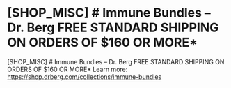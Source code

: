 # [SHOP_MISC] # Immune Bundles – Dr. Berg FREE STANDARD SHIPPING ON ORDERS OF $160 OR MORE\*

[SHOP_MISC] # Immune Bundles – Dr. Berg FREE STANDARD SHIPPING ON ORDERS OF $160 OR MORE\*
Learn more: https://shop.drberg.com/collections/immune-bundles
